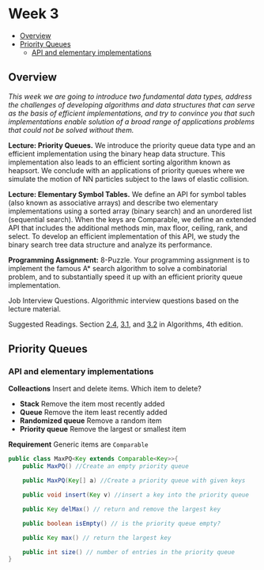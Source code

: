 # Week 3 <!-- omit in toc -->

- [Overview](#overview)
- [Priority Queues](#priority-queues)
  - [API and elementary implementations](#api-and-elementary-implementations)

## Overview

*This week we are going to introduce two fundamental data types, address the challenges of developing algorithms and data structures that can serve as the basis of efficient implementations, and try to convince you that such implementations enable solution of a broad range of applications problems that could not be solved without them.*

**Lecture: Priority Queues.** We introduce the priority queue data type and an efficient implementation using the binary heap data structure. This implementation also leads to an efficient sorting algorithm known as heapsort. We conclude with an applications of priority queues where we simulate the motion of NN particles subject to the laws of elastic collision.

**Lecture: Elementary Symbol Tables.** We define an API for symbol tables (also known as associative arrays) and describe two elementary implementations using a sorted array (binary search) and an unordered list (sequential search). When the keys are Comparable, we define an extended API that includes the additional methods min, max floor, ceiling, rank, and select. To develop an efficient implementation of this API, we study the binary search tree data structure and analyze its performance.

**Programming Assignment:** 8-Puzzle. Your programming assignment is to implement the famous A* search algorithm to solve a combinatorial problem, and to substantially speed it up with an efficient priority queue implementation.

Job Interview Questions. Algorithmic interview questions based on the lecture material.

Suggested Readings. Section [2.4](https://algs4.cs.princeton.edu/24pq/), [3.1](https://algs4.cs.princeton.edu/31elementary/), and [3.2](https://algs4.cs.princeton.edu/31elementary/) in Algorithms, 4th edition.

## Priority Queues

### API and elementary implementations

**Colleactions** Insert and delete items. Which item to delete?

* **Stack** Remove the item most recently added
* **Queue** Remove the item least recently added
* **Randomized queue** Remove a random item
* **Priority queue** Remove the largest or smallest item

**Requirement** Generic items are ```Comparable```

```java
public class MaxPQ<Key extends Comparable<Key>>{
    public MaxPQ() //Create an empty priority queue

    public MaxPQ(Key[] a) //Create a priority queue with given keys

    public void insert(Key v) //insert a key into the priority queue

    public Key delMax() // return and remove the largest key

    public boolean isEmpty() // is the priority queue empty?

    public Key max() // return the largest key

    public int size() // number of entries in the priority queue
}
```